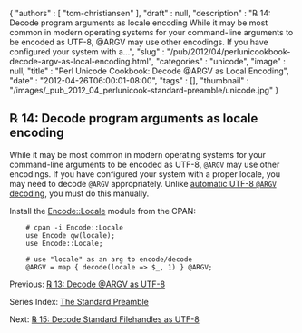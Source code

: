 {
   "authors" : [
      "tom-christiansen"
   ],
   "draft" : null,
   "description" : "℞ 14: Decode program arguments as locale encoding While it may be most common in modern operating systems for your command-line arguments to be encoded as UTF-8, @ARGV may use other encodings. If you have configured your system with a...",
   "slug" : "/pub/2012/04/perlunicookbook-decode-argv-as-local-encoding.html",
   "categories" : "unicode",
   "image" : null,
   "title" : "Perl Unicode Cookbook: Decode @ARGV as Local Encoding",
   "date" : "2012-04-26T06:00:01-08:00",
   "tags" : [],
   "thumbnail" : "/images/_pub_2012_04_perlunicook-standard-preamble/unicode.jpg"
}



℞ 14: Decode program arguments as locale encoding
-------------------------------------------------

While it may be most common in modern operating systems for your command-line arguments to be encoded as UTF-8, `@ARGV` may use other encodings. If you have configured your system with a proper locale, you may need to decode `@ARGV` appropriately. Unlike [automatic UTF-8 `@ARGV` decoding](/pub/2012/04/perlunicookbook-decode-argv-as-utf8.html), you must do this manually.

Install the [Encode::Locale](http://search.cpan.org/perldoc?Encode::Locale) module from the CPAN:

        # cpan -i Encode::Locale
        use Encode qw(locale);
        use Encode::Locale;

        # use "locale" as an arg to encode/decode
        @ARGV = map { decode(locale => $_, 1) } @ARGV;

Previous: [℞ 13: Decode @ARGV as UTF-8](/pub/2012/04/perlunicookbook-decode-argv-as-utf8.html)

Series Index: [The Standard Preamble](/pub/2012/04/perlunicook-standard-preamble.html)

Next: [℞ 15: Decode Standard Filehandles as UTF-8](/pub/2012/04/perlunicook-decode-standard-filehandles-as-utf-8.html)
